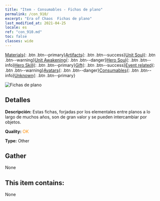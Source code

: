 ```yaml
---
title: "Item - Consumables - Fichas de plano"
permalink: /con_910/
excerpt: "Era of Chaos  Fichas de plano"
last_modified_at: 2021-04-25
locale: es
ref: "con_910.md"
toc: false
classes: wide
---
```

 [Materials](/ItemsES/){: .btn .btn--primary}[Artifacts](/ItemsES/Artifacts/){: .btn .btn--success}[Unit Soul](/ItemsES/UnitSoul/){: .btn .btn--warning}[Unit Awakening](/ItemsES/UnitAwakening/){: .btn .btn--danger}[Hero Soul](/ItemsES/HeroSoul/){: .btn .btn--info}[Hero Skill](/ItemsES/HeroSkill/){: .btn .btn--primary}[Gift](/ItemsES/Gift/){: .btn .btn--success}[Event related](/ItemsES/Events/){: .btn .btn--warning}[Avatars](/ItemsES/Avatars/){: .btn .btn--danger}[Consumables](/ItemsES/Consumables/){: .btn .btn--info}[Unknown](/ItemsES/Unknown/){: .btn .btn--primary}

 ![Fichas de plano](/images/t/i_40003.png)

## Detalles
 **Descripción:** Estas fichas, forjadas por los elementales entre planos a lo largo de muchos años, son de gran valor y se pueden intercambiar por objetos.

 **Quality:** <span style="color: #FF8C00">OK</span>

 **Type:** Other

## Gather

  None

## This item contains:

  None

